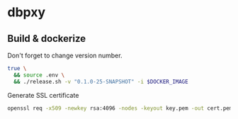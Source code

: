 # dbpxy

## Build & dockerize

Don't forget to change version number.

```bash
true \
  && source .env \
  && ./release.sh -v "0.1.0-25-SNAPSHOT" -i $DOCKER_IMAGE
```

Generate SSL certificate
```bash
openssl req -x509 -newkey rsa:4096 -nodes -keyout key.pem -out cert.pem -days 3650 -config localhost.cnf
```
